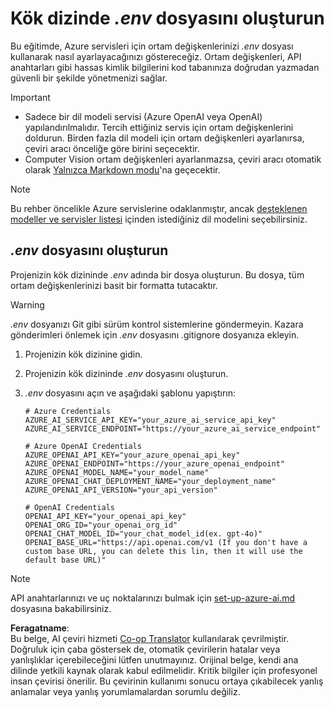 <!--
CO_OP_TRANSLATOR_METADATA:
{
  "original_hash": "66029e3b67a3eb980ab8740367e91283",
  "translation_date": "2025-05-07T14:12:19+00:00",
  "source_file": "getting_started/command-line-guide/create-env-file.md",
  "language_code": "tr"
}
-->
# Kök dizinde *.env* dosyasını oluşturun

Bu eğitimde, Azure servisleri için ortam değişkenlerinizi *.env* dosyası kullanarak nasıl ayarlayacağınızı göstereceğiz. Ortam değişkenleri, API anahtarları gibi hassas kimlik bilgilerini kod tabanınıza doğrudan yazmadan güvenli bir şekilde yönetmenizi sağlar.

> [!IMPORTANT]
> - Sadece bir dil modeli servisi (Azure OpenAI veya OpenAI) yapılandırılmalıdır. Tercih ettiğiniz servis için ortam değişkenlerini doldurun. Birden fazla dil modeli için ortam değişkenleri ayarlanırsa, çeviri aracı önceliğe göre birini seçecektir.
> - Computer Vision ortam değişkenleri ayarlanmazsa, çeviri aracı otomatik olarak [Yalnızca Markdown modu](./markdown-only-mode.md)'na geçecektir.

> [!NOTE]
> Bu rehber öncelikle Azure servislerine odaklanmıştır, ancak [desteklenen modeller ve servisler listesi](../README.md#-supported-models-and-services) içinden istediğiniz dil modelini seçebilirsiniz.

## *.env* dosyasını oluşturun

Projenizin kök dizininde *.env* adında bir dosya oluşturun. Bu dosya, tüm ortam değişkenlerinizi basit bir formatta tutacaktır.

> [!WARNING]
> *.env* dosyanızı Git gibi sürüm kontrol sistemlerine göndermeyin. Kazara gönderimleri önlemek için *.env* dosyasını .gitignore dosyanıza ekleyin.

1. Projenizin kök dizinine gidin.

1. Projenizin kök dizininde *.env* dosyasını oluşturun.

1. *.env* dosyasını açın ve aşağıdaki şablonu yapıştırın:

    ```plaintext
    # Azure Credentials
    AZURE_AI_SERVICE_API_KEY="your_azure_ai_service_api_key"
    AZURE_AI_SERVICE_ENDPOINT="https://your_azure_ai_service_endpoint"

    # Azure OpenAI Credentials
    AZURE_OPENAI_API_KEY="your_azure_openai_api_key"
    AZURE_OPENAI_ENDPOINT="https://your_azure_openai_endpoint"
    AZURE_OPENAI_MODEL_NAME="your_model_name"
    AZURE_OPENAI_CHAT_DEPLOYMENT_NAME="your_deployment_name"
    AZURE_OPENAI_API_VERSION="your_api_version"

    # OpenAI Credentials
    OPENAI_API_KEY="your_openai_api_key"
    OPENAI_ORG_ID="your_openai_org_id"
    OPENAI_CHAT_MODEL_ID="your_chat_model_id(ex. gpt-4o)"
    OPENAI_BASE_URL="https://api.openai.com/v1 (If you don't have a custom base URL, you can delete this lin, then it will use the default base URL)"
    ```

> [!NOTE]
> API anahtarlarınızı ve uç noktalarınızı bulmak için [set-up-azure-ai.md](../set-up-azure-ai.md) dosyasına bakabilirsiniz.

**Feragatname**:  
Bu belge, AI çeviri hizmeti [Co-op Translator](https://github.com/Azure/co-op-translator) kullanılarak çevrilmiştir. Doğruluk için çaba göstersek de, otomatik çevirilerin hatalar veya yanlışlıklar içerebileceğini lütfen unutmayınız. Orijinal belge, kendi ana dilinde yetkili kaynak olarak kabul edilmelidir. Kritik bilgiler için profesyonel insan çevirisi önerilir. Bu çevirinin kullanımı sonucu ortaya çıkabilecek yanlış anlamalar veya yanlış yorumlamalardan sorumlu değiliz.